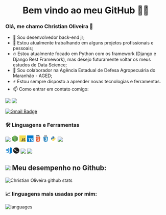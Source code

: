 <h1 align="center"> 
	Bem vindo ao meu GitHub 🚀🎉
</h1>

### Olá, me chamo Christian Oliveira 👋

<!--
**Christian-Oliveira/Christian-Oliveira** is a ✨ _special_ ✨ repository because its `README.md` (this file) appears on your GitHub profile.
-->
- 🌱 Sou desenvolvedor back-end jr;
- 🔭 Estou atualmente trabalhando em alguns projetos profissionais e pessoais;
- 🔥 Estou atualmente focado em Python com os framework (Django e Django Rest Framework), mas desejo futuramente voltar os meus estudos de Data Science;
- 👯 Sou colaborador na Agência Estadual de Defesa Agropecuária do Maranhão - AGED;
- ⚡️ Estou sempre disposto a aprender novas tecnologias e ferramentas.
- 📫 Como entrar em contato comigo:
<p align="left">
  <a href="https://www.linkedin.com/in/christian-d-oliveira/" alt="Linkedin" target="_blank">
  <img src="https://img.shields.io/badge/-Linkedin-0e76a8?style=for-the-badge&logo=Linkedin&logoColor=white&link=https://www.linkedin.com/in/iuricode" /></a>
  
  <a href="https://www.instagram.com/krystian.oliveira/" alt="Instagram" target="_blank">
  <img src="https://img.shields.io/badge/-Instagram-DF0174?style=for-the-badge&logo=instagram&logoColor=white&link=https://www.instagram.com/iuricoding/"/></a>
  
  [![Gmail Badge](https://img.shields.io/badge/-christianoliveirati@gmail.com-c14438?style=flat-square&logo=Gmail&logoColor=white&link=mailto:vmeazevedo@gmail.com)](mailto:christianoliveirati@gmail.com)
</p>

### 🛠️ Linguagens e Ferramentas  

<code><img height="20" src="https://ionicframework.com/jp/docs/assets/icons/logo-react-icon.png"></code>
<code><img height="20" src="https://raw.githubusercontent.com/github/explore/80688e429a7d4ef2fca1e82350fe8e3517d3494d/topics/nodejs/nodejs.png"></code>
<code><img height="20" src="https://raw.githubusercontent.com/github/explore/80688e429a7d4ef2fca1e82350fe8e3517d3494d/topics/javascript/javascript.png"></code>
<code><img height="20" src="https://raw.githubusercontent.com/github/explore/80688e429a7d4ef2fca1e82350fe8e3517d3494d/topics/typescript/typescript.png"></code>
<code><img height="20" src="https://raw.githubusercontent.com/github/explore/80688e429a7d4ef2fca1e82350fe8e3517d3494d/topics/html/html.png"></code>
<code><img height="20" src="https://raw.githubusercontent.com/github/explore/80688e429a7d4ef2fca1e82350fe8e3517d3494d/topics/css/css.png"></code>
<code><img height="20" src="https://raw.githubusercontent.com/github/explore/80688e429a7d4ef2fca1e82350fe8e3517d3494d/topics/python/python.png"></code>
<code><img height="20" src="https://e7.pngegg.com/pngimages/500/498/png-clipart-application-programming-interface-representational-state-transfer-web-api-computer-software-hackathon-api-icon-logo-computer-program-thumbnail.png"></code>

<code><img height="20" src="https://raw.githubusercontent.com/github/explore/80688e429a7d4ef2fca1e82350fe8e3517d3494d/topics/visual-studio-code/visual-studio-code.png"></code>
<code><img height="20" src="https://raw.githubusercontent.com/github/explore/80688e429a7d4ef2fca1e82350fe8e3517d3494d/topics/terminal/terminal.png"></code>
<code><img height="20" src="https://imagens.tiespecialistas.com.br/2015/02/git.jpg"></code>
<code><img height="20" src="https://www.pngfind.com/pngs/m/74-744138_mysql-logo-png-mysql-transparent-png.png"></code>

## <img height="23" src="https://image.flaticon.com/icons/png/512/25/25231.png"> Meu desempenho no Github:
![Christian Oliveira github stats](https://github-readme-stats.vercel.app/api?username=Christian-Oliveira&show_icons=true&theme=tokyonight)

### 📈  linguagens mais usadas por mim:
![languages](https://github-readme-stats.vercel.app/api/top-langs/?username=Christian-Oliveira&show_icons=true&theme=tokyonight)
